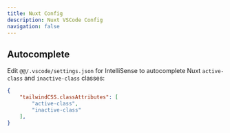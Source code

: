 ```yaml
---
title: Nuxt Config
description: Nuxt VSCode Config
navigation: false
---
```


## Autocomplete

Edit `@@/.vscode/settings.json` for IntelliSense to autocomplete Nuxt `active-class` and `inactive-class` classes:

```json
{
    "tailwindCSS.classAttributes": [
        "active-class",
        "inactive-class"
    ],
}
```

